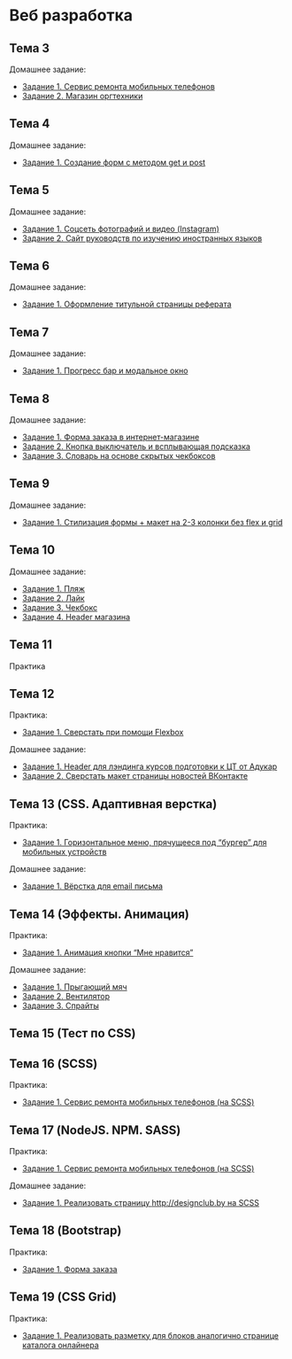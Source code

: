 # Веб разработка
## Тема 3
Домашнее задание:
* [Задание 1. Сервис ремонта мобильных телефонов](https://github.com/seri3z/web-development/tree/main/topic-3/task-1)
* [Задание 2. Магазин оргтехники](https://github.com/seri3z/web-development/tree/main/topic-3/task-2)

## Тема 4
Домашнее задание:
* [Задание 1. Создание форм с методом get и post](https://github.com/seri3z/web-development/tree/main/topic-4/task-1)

## Тема 5
Домашнее задание:
* [Задание 1. Соцсеть фотографий и видео (Instagram)](https://github.com/seri3z/web-development/tree/main/topic-5/task-1)
* [Задание 2. Сайт руководств по изучению иностранных языков](https://github.com/seri3z/web-development/tree/main/topic-5/task-2)

## Тема 6
Домашнее задание:
* [Задание 1. Оформление титульной страницы реферата](https://github.com/seri3z/web-development/tree/main/topic-6/task-1)

## Тема 7
Домашнее задание:
* [Задание 1. Прогресс бар и модальное окно](https://github.com/seri3z/web-development/tree/main/topic-7/task-1)

## Тема 8
Домашнее задание:
* [Задание 1. Форма заказа в интернет-магазине](https://github.com/seri3z/web-development/tree/main/topic-8/task-1)
* [Задание 2. Кнопка выключатель и всплывающая подсказка](https://github.com/seri3z/web-development/tree/main/topic-8/task-2)
* [Задание 3. Словарь на основе скрытых чекбоксов](https://github.com/seri3z/web-development/tree/main/topic-8/task-3)

## Тема 9
Домашнее задание:
* [Задание 1. Стилизация формы + макет на 2-3 колонки без flex и grid](https://github.com/seri3z/web-development/tree/main/topic-9/task-1)

## Тема 10
Домашнее задание:
* [Задание 1. Пляж](https://github.com/seri3z/web-development/tree/main/topic-10/task-1-2-3-4)
* [Задание 2. Лайк](https://github.com/seri3z/web-development/tree/main/topic-10/task-1-2-3-4)
* [Задание 3. Чекбокс](https://github.com/seri3z/web-development/tree/main/topic-10/task-1-2-3-4)
* [Задание 4. Header магазина](https://github.com/seri3z/web-development/tree/main/topic-10/task-1-2-3-4)

## Тема 11
Практика

## Тема 12
Практика:
* [Задание 1. Сверстать при помощи Flexbox](https://github.com/seri3z/web-development/tree/main/topic-12/task-3)

Домашнее задание:
* [Задание 1. Header для лэндинга курсов подготовки к ЦТ от Адукар](https://github.com/seri3z/web-development/tree/main/topic-12/task-1)
* [Задание 2. Сверстать макет страницы новостей ВКонтакте](https://github.com/seri3z/web-development/tree/main/topic-12/task-2)

## Тема 13 (CSS. Адаптивная верстка)
Практика:
* [Задание 1. Горизонтальное меню, прячущееся под “бургер” для мобильных устройств](https://github.com/seri3z/web-development/tree/main/topic-13/practise/task-1)

Домашнее задание:
* [Задание 1. Вёрстка для email письма](https://github.com/seri3z/web-development/tree/main/topic-13/homework/task-1)

## Тема 14 (Эффекты. Анимация)
Практика:
* [Задание 1. Анимация кнопки “Мне нравится”](https://github.com/seri3z/web-development/tree/main/topic-14/practise/task-1)

Домашнее задание:
* [Задание 1. Прыгающий мяч](https://github.com/seri3z/web-development/tree/main/topic-14/homework/task-1)
* [Задание 2. Вентилятор](https://github.com/seri3z/web-development/tree/main/topic-14/homework/task-2)
* [Задание 3. Спрайты](https://github.com/seri3z/web-development/tree/main/topic-14/homework/task-3)

## Тема 15 (Тест по CSS)

## Тема 16 (SCSS)
Практика:
* [Задание 1. Сервис ремонта мобильных телефонов (на SCSS)]()

## Тема 17 (NodeJS. NPM. SASS)
Практика:
* [Задание 1. Сервис ремонта мобильных телефонов (на SCSS)]()

Домашнее задание:
* [Задание 1. Реализовать страницу http://designclub.by на SCSS]()

## Тема 18 (Bootstrap)
Практика:
* [Задание 1. Форма заказа]()

## Тема 19 (CSS Grid)
Практика:
* [Задание 1. Реализовать разметку для блоков аналогично странице каталога онлайнера]()

